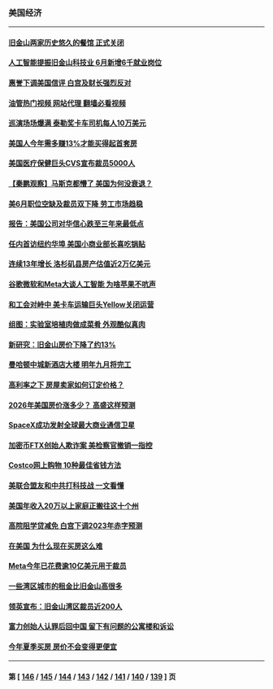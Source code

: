 ### 美国经济
---
#### [旧金山两家历史悠久的餐馆 正式关闭](../../pages/ncid1078158/n14046486.md?08022045) 
#### [人工智能提振旧金山科技业 6月新增6千就业岗位](../../pages/ncid1078158/n14046453.md?08022045) 
#### [惠誉下调美国信评 白宫及财长强烈反对](../../pages/ncid1078158/n14046214.md?08022045) 
#### [油管热门视频 网站代理 翻墙必看视频](http://138.2.39.72:81/youtube.html?epic-marker?08022045)
#### [巡演场场爆满 泰勒奖卡车司机每人10万美元](../../pages/ncid1078158/n14046120.md?08022045) 
#### [美国人今年需多赚13%才能买得起首套房](../../pages/ncid1078158/n14046209.md?08022045) 
#### [美国医疗保健巨头CVS宣布裁员5000人](../../pages/ncid1078158/n14046100.md?08022045) 
#### [【秦鹏观察】马斯克都懵了 美国为何没衰退？](../../pages/ncid1078158/n14046109.md?08022045) 
#### [美6月职位空缺及裁员双下降 劳工市场趋稳](../../pages/ncid1078158/n14046017.md?08022045) 
#### [报告：美国公司对华信心跌至三年来最低点](../../pages/ncid1078158/n14046008.md?08022045) 
#### [任内首访纽约华埠 美国小商业部长喜吃锅贴](../../pages/ncid1078158/n14045566.md?08022045) 
#### [连续13年增长 洛杉矶县房产估值近2万亿美元](../../pages/ncid1078158/n14045438.md?08022045) 
#### [谷歌微软和Meta大谈人工智能 为啥苹果不吭声](../../pages/ncid1078158/n14045328.md?08022045) 
#### [和工会对峙中 美卡车运输巨头Yellow关闭运营](../../pages/ncid1078158/n14045376.md?08022045) 
#### [组图：实验室培植肉做成菜肴 外观酷似真肉](../../pages/ncid1078158/n14044062.md?08022045) 
#### [新研究：旧金山房价下降了约13%](../../pages/ncid1078158/n14044991.md?08022045) 
#### [曼哈顿中城新酒店大楼 明年九月将完工](../../pages/ncid1078158/n14044856.md?08022045) 
#### [高利率之下 房屋卖家如何订定价格？](../../pages/ncid1078158/n14044923.md?08022045) 
#### [2026年美国房价涨多少？ 高盛这样预测](../../pages/ncid1078158/n14044841.md?08022045) 
#### [SpaceX成功发射全球最大商业通信卫星](../../pages/ncid1078158/n14044671.md?08022045) 
#### [加密币FTX创始人欺诈案 美检察官撤销一指控](../../pages/ncid1078158/n14043205.md?08022045) 
#### [Costco网上购物 10种最佳省钱方法](../../pages/ncid1078158/n14042320.md?08022045) 
#### [美联合盟友和中共打科技战 一文看懂](../../pages/ncid1078158/n14041956.md?08022045) 
#### [美国年收入20万以上家庭正搬往这十个州](../../pages/ncid1078158/n14044255.md?08022045) 
#### [高院阻学贷减免 白宫下调2023年赤字预测](../../pages/ncid1078158/n14044189.md?08022045) 
#### [在美国 为什么现在买房这么难](../../pages/ncid1078158/n14043926.md?08022045) 
#### [Meta今年已花费逾10亿美元用于裁员](../../pages/ncid1078158/n14044158.md?08022045) 
#### [一些湾区城市的租金比旧金山高很多](../../pages/ncid1078158/n14044149.md?08022045) 
#### [领英宣布：旧金山湾区裁员近200人](../../pages/ncid1078158/n14044139.md?08022045) 
#### [富力创始人认罪后回中国 留下有问题的公寓楼和诉讼](../../pages/ncid1078158/n14044107.md?08022045) 
#### [今年夏季买房 房价不会变得更便宜](../../pages/ncid1078158/n14044026.md?08022045) 

---
#### 第 [ [146](./146.md?08022045) / [145](./145.md?08022045) / [144](./144.md?08022045) / [143](./143.md?08022045) / [142](./142.md?08022045) / [141](./141.md?08022045) / [140](./140.md?08022045) / [139](./139.md?08022045) ] 页
